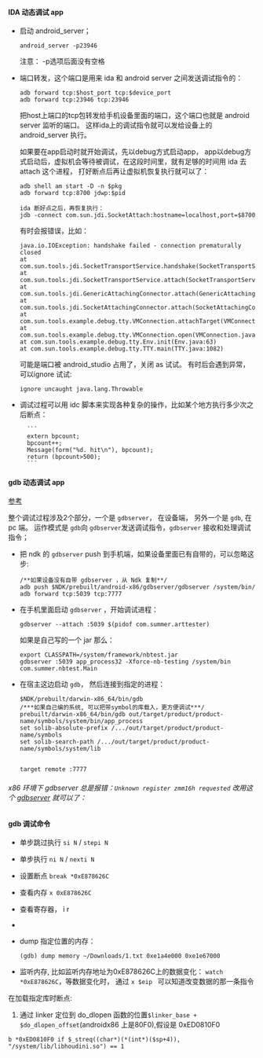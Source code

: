 #### IDA 动态调试 app

* 启动 android_server；

	```
	android_server -p23946
	```
	注意： -p选项后面没有空格

* 端口转发，这个端口是用来 ida 和 android server 之间发送调试指令的：

	```
	adb forward tcp:$host_port tcp:$device_port
	adb forward tcp:23946 tcp:23946
	```
	
	把host上端口的tcp包转发给手机设备里面的端口，这个端口也就是 android server 监听的端口。 这样ida上的调试指令就可以发给设备上的 android_server 执行。
	
	如果要在app启动时就开始调试，先以debug方式启动app， app以debug方式启动后，虚拟机会等待被调试，在这段时间里，就有足够的时间用 ida 去attach 这个进程， 打好断点后再让虚拟机恢复执行就可以了：

	```
	adb shell am start -D -n $pkg
	adb forward tcp:8700 jdwp:$pid
	
	ida 断好点之后，再恢复执行：
	jdb -connect com.sun.jdi.SocketAttach:hostname=localhost,port=$8700
	```
	
	有时会报错误，比如：
	
	```
	java.io.IOException: handshake failed - connection prematurally closed
	at com.sun.tools.jdi.SocketTransportService.handshake(SocketTransportService.java:136)
	at com.sun.tools.jdi.SocketTransportService.attach(SocketTransportService.java:232)
	at com.sun.tools.jdi.GenericAttachingConnector.attach(GenericAttachingConnector.java:116)
	at com.sun.tools.jdi.SocketAttachingConnector.attach(SocketAttachingConnector.java:90)
	at com.sun.tools.example.debug.tty.VMConnection.attachTarget(VMConnection.java:519)
	at com.sun.tools.example.debug.tty.VMConnection.open(VMConnection.java:328)
	at com.sun.tools.example.debug.tty.Env.init(Env.java:63)
	at com.sun.tools.example.debug.tty.TTY.main(TTY.java:1082)
	```
	可能是端口被 android_studio 占用了，关闭 as 试试。
	有时后会遇到异常，可以ignore 试试:
	```
	ignore uncaught java.lang.Throwable
	```
 
* 调试过程可以用 idc 脚本来实现各种复杂的操作，比如某个地方执行多少次之后断点：

		```
		extern bpcount;
		bpcount++;
		Message(form("%d. hit\n"), bpcount);
		return (bpcount>500);
		```	

#### gdb 动态调试 app

[参考](https://wladimir-tm4pda.github.io/porting/debugging_gdb.html)

整个调试过程涉及2个部分，一个是 `gdbserver`， 在设备端， 另外一个是 `gdb`, 在 pc 端。 运作模式是 `gdb`向 `gdbserver`发送调试指令，`gdbserver` 接收和处理调试指令；

* 把 ndk 的 `gdbserver` push 到手机端，如果设备里面已有自带的，可以忽略这步:

    ```
	/**如果设备没有自带 gdbserver ，从 Ndk 复制**/
	adb push $NDK/prebuilt/android-x86/gdbserver/gdbserver /system/bin/
	adb forward tcp:5039 tcp:7777
	```
* 在手机里面启动 `gdbserver` ，开始调试进程：

    ```
	gdbserver --attach :5039 $(pidof com.summer.arttester)
	```
	
	如果是自己写的一个 jar 那么：
	
	```
	export CLASSPATH=/system/framework/nbtest.jar
	gdbserver :5039 app_process32 -Xforce-nb-testing /system/bin com.summer.nbtest.Main
	```

* 在宿主这边启动 `gdb`， 然后连接到指定的进程：

    ```
	$NDK/prebuilt/darwin-x86_64/bin/gdb
	/***如果自己编的系统, 可以把带symbol的库载入，更方便调试***/
	prebuilt/darwin-x86_64/bin/gdb out/target/product/product-name/symbols/system/bin/app_process
	set solib-absolute-prefix /.../out/target/product/product-name/symbols
	set solib-search-path /.../out/target/product/product-name/symbols/system/lib
	
	
	target remote :7777
	```

###### x86 环境下 gdbserver 总是报错：`Unknown register zmm16h requested` 改用这个 [gdbserver](https://chromium.googlesource.com/android_tools/+/56b3d3e8ce785e468eac3262cd6b107ebe569e94/ndk/prebuilt/android-x86/gdbserver/gdbserver) 就可以了： 	
 	
#### gdb 调试命令

* 单步跳过执行 `si N` / `stepi N` 
* 单步执行 `ni N` / `nexti N`
* 设置断点 `break *0xE878626C`
* 查看内存 `x 0xE878626C`
* 查看寄存器， i r
* 
* dump 指定位置的内存：

	```
	(gdb) dump memory ~/Downloads/1.txt 0xe1a4e000 0xe1e67000
	```
* 监听内存, 比如监听内存地址为0xE878626C上的数据变化： `watch *0xE878626C`，等数据变化时， 通过 `x $eip ` 可以知道改变数据的那一条指令


在加载指定库时断点:

1. 通过 linker 定位到 do_dlopen 函数的位置`$linker_base + $do_dlopen_offset`(androidx86 上是80F0),假设是 0xED0810F0 

```
b *0xED0810F0 if $_streq((char*)(*(int*)($sp+4)), "/system/lib/libhoudini.so") == 1
```











